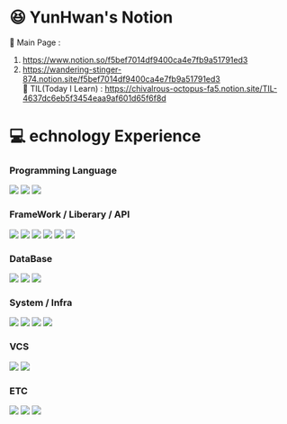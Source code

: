 #  :satisfied: YunHwan's Notion
 📰 Main Page :  
 1. https://www.notion.so/f5bef7014df9400ca4e7fb9a51791ed3      
 2. https://wandering-stinger-874.notion.site/f5bef7014df9400ca4e7fb9a51791ed3  
 📝 TIL(Today I Learn) : https://chivalrous-octopus-fa5.notion.site/TIL-4637dc6eb5f3454eaa9af601d65f6f8d

#   :computer: echnology Experience   

### Programming Language 
<div>
 <img src="https://img.shields.io/badge/java-FF6600?style=for-the-badge&logo=coffeescript&logoColor=white">
 <img src="https://img.shields.io/badge/javascript-666666?style=for-the-badge&logo=javascript&logoColor=%23F7DF1E"/>
 <img src="https://img.shields.io/badge/php-777BB4?style=for-the-badge&logo=php&logoColor=white">
</div>

### FrameWork / Liberary / API
<div>
 <img src="https://img.shields.io/badge/bootstrap-7952B3?style=for-the-badge&logo=bootstrap&logoColor=white">
 <img src="https://img.shields.io/badge/react-696969?style=for-the-badge&logo=react&logoColor=61DAFB">
 <img src="https://img.shields.io/badge/next-333333?style=for-the-badge&logo=nextdotjs&logoColor=white">
 <img src="https://img.shields.io/badge/spring-236DB33F?style=for-the-badge&logo=spring&logoColor=white">
 <img src="https://img.shields.io/badge/springboot-6DB33F?style=for-the-badge&logo=springboot&logoColor=white">
 <img src="https://img.shields.io/badge/JPA-6DB33F?style=for-the-badge&logo=java&logoColor=white">
</div>

### DataBase
<div>
 <img src="https://img.shields.io/badge/mysql-4479A1?style=for-the-badge&logo=mysql&logoColor=white">
 <img src="https://img.shields.io/badge/MariaDB-003545?style=for-the-badge&logo=mariadb&logoColor=white">
 <img src="https://img.shields.io/badge/mongodb-47A248?style=for-the-badge&logo=mongodb&logoColor=white">
</div>



### System / Infra
<div> 
 <img src="https://img.shields.io/badge/ubuntu-E95420?style=for-the-badge&logo=ubuntu&logoColor=white"/>
 <img src="https://img.shields.io/badge/aws_ec2-FF9900?style=for-the-badge&logo=amazonec2&logoColor=white"/>
 <img src="https://img.shields.io/badge/aws_rds-527FFF?style=for-the-badge&logo=amazonrds&logoColor=white"/>
 <img src="https://img.shields.io/badge/docker-2496ED?style=for-the-badge&logo=docker&logoColor=white"/>
</div>


### VCS
<div>
 <img src="https://img.shields.io/badge/subversion-809CC9?style=for-the-badge&logo=subversion&logoColor=white"/>
 <img src="https://img.shields.io/badge/git-F05032?style=for-the-badge&logo=git&logoColor=white"/>
</div>
  
 
### ETC
<div>
 <img src="https://img.shields.io/badge/html5-E34F26?style=for-the-badge&logo=html5&logoColor=white"/>
 <img src="https://img.shields.io/badge/css-1572B6?style=for-the-badge&logo=css3&logoColor=white"/>
 <img src="https://img.shields.io/badge/jsp-F2712B?style=for-the-badge&logo=serverfault&logoColor=white"/>
</div>


